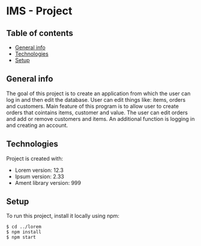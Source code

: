 
# IMS - Project


## Table of contents
* [General info](#general-info)
* [Technologies](#technologies)
* [Setup](#setup)

## General info
The goal of this project is to create an application from which the user can log in and then edit the database. User can edit things like: items, orders and customers. Main feature of this program is to allow user to create orders that cointains items, customer and value. The user can edit orders and add or remove customers and items. An additional function is logging in and creating an account.

	
## Technologies
Project is created with:
* Lorem version: 12.3
* Ipsum version: 2.33
* Ament library version: 999
	
## Setup
To run this project, install it locally using npm:

```
$ cd ../lorem
$ npm install
$ npm start
```